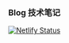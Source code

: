 ### Blog 技术笔记

[![Netlify Status](https://api.netlify.com/api/v1/badges/fd20711d-1993-4e90-9c66-6bb78b53a00d/deploy-status)](https://app.netlify.com/sites/sensational-heliotrope-346856/deploys)